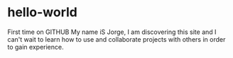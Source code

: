 # hello-world
First time on GITHUB
My name iS Jorge, I am discovering this site and I can't wait to learn how to use and collaborate projects with others in order to gain experience.

